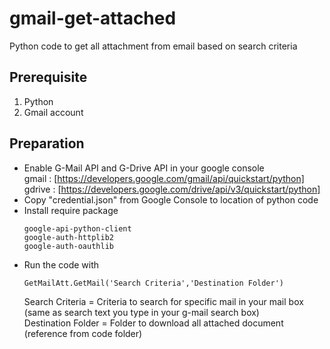 # gmail-get-attached
Python code to get all attachment from email based on search criteria  

## Prerequisite
1. Python
2. Gmail account

## Preparation
- Enable G-Mail API and G-Drive API in your google console  
  gmail : [https://developers.google.com/gmail/api/quickstart/python]  
  gdrive : [https://developers.google.com/drive/api/v3/quickstart/python]
- Copy "credential.json" from Google Console to location of python code
- Install require package
  ```
  google-api-python-client  
  google-auth-httplib2  
  google-auth-oauthlib
  ```
- Run the code with
  ```
  GetMailAtt.GetMail('Search Criteria','Destination Folder')
  ```
  Search Criteria = Criteria to search for specific mail in your mail box (same as search text you type in your g-mail search box)  
  Destination Folder = Folder to download all attached document (reference from code folder)
